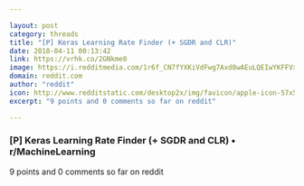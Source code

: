 ```yaml
---

layout: post
category: threads
title: "[P] Keras Learning Rate Finder (+ SGDR and CLR)"
date: 2018-04-11 00:13:42
link: https://vrhk.co/2GNkme0
image: https://i.redditmedia.com/1r6f_CN7fYXKiVdFwg7Axd8wAEuLQEIwYKFFVx9vd48.jpg?w=320&s=124c1edf3f26e51e7331221b064412e0
domain: reddit.com
author: "reddit"
icon: http://www.redditstatic.com/desktop2x/img/favicon/apple-icon-57x57.png
excerpt: "9 points and 0 comments so far on reddit"

---
```


### [P] Keras Learning Rate Finder (+ SGDR and CLR) • r/MachineLearning

9 points and 0 comments so far on reddit